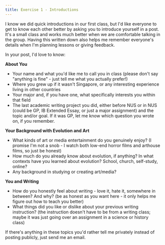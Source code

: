 ```yaml
---
title: Exercise 1 - Introductions
---
```


<!-- I've introduced myself to you on the "Meet your instructor" page. Now it's your turn! Please introduce yourself to me and the class in a post on the "Discussions" page in the thread "Exercise 1 - introductions".
 -->

I know we did quick introductions in our first class, but I'd like everyone to get to know each other better by asking you to introduce yourself in a post. It's a small class and works much better when we are comfortable talking in the group. Having this written down also helps me remember everyone's details when I'm planning lessons or giving feedback.

In your post, I'd love to know:

**About You**

- Your name and what you'd like me to call you in class (please don't say "anything is fine" - just tell me what you actually prefer!)
- Where you grew up if it wasn't Singapore, or any interesting experience living in other countries
- Your major and, if you have one, what specifically interests you within that field
- The last academic writing project you did, either before NUS or in NUS (could be GP, IB Extended Essay, or just a major assignment) and the topic and/or goal. If it was GP, let me know which question you wrote on, if you remember.

**Your Background with Evolution and Art**

- What kinds of art or media entertainment do you genuinely enjoy? (I promise I'm not a snob - I watch both low-end horror films and arthouse films, so just be honest)
- How much do you already know about evolution, if anything? In what contexts have you learned about evolution? School, church, self-study, online?
- Any background in studying or creating art/media?

**You and Writing**

- How do you honestly feel about writing - love it, hate it, somewhere in between? And why? (be as honest as you want here - it only helps me figure out how to teach you better)
- What things did you like or dislike about your previous writing instruction? (the instruction doesn't have to be from a writing class; maybe it was just going over an assignment in a science or history class)

If there's anything in these topics you'd rather tell me privately instead of posting publicly, just send me an email.

